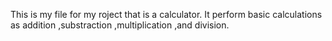 This is my file for my roject that is a calculator.
It  perform basic calculations as addition ,substraction ,multiplication ,and division.